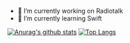 - 🔭 I’m currently working on Radiotalk
- 🌱 I’m currently learning Swift

[![Anurag's github stats](https://github-readme-stats.vercel.app/api?username=Fuyan777)](https://github.com/anuraghazra/github-readme-stats)
[![Top Langs](https://github-readme-stats.vercel.app/api/top-langs/?username=Fuyan777)](https://github.com/anuraghazra/github-readme-stats)
<!--
**Fuyan777/Fuyan777** is a ✨ _special_ ✨ repository because its `README.md` (this file) appears on your GitHub profile.

Here are some ideas to get you started:

- 🔭 I’m currently working on ...
- 🌱 I’m currently learning ...
- 👯 I’m looking to collaborate on ...
- 🤔 I’m looking for help with ...
- 💬 Ask me about ...
- 📫 How to reach me: ...
- 😄 Pronouns: ...
- ⚡ Fun fact: ...
-->
